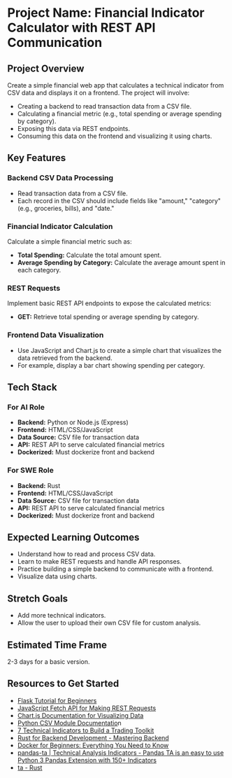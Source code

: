 # Project Name: Financial Indicator Calculator with REST API Communication

## Project Overview
Create a simple financial web app that calculates a technical indicator from CSV data and displays it on a frontend. The project will involve:
- Creating a backend to read transaction data from a CSV file.
- Calculating a financial metric (e.g., total spending or average spending by category).
- Exposing this data via REST endpoints.
- Consuming this data on the frontend and visualizing it using charts.

## Key Features

### Backend CSV Data Processing
- Read transaction data from a CSV file.
- Each record in the CSV should include fields like "amount," "category" (e.g., groceries, bills), and "date."

### Financial Indicator Calculation
Calculate a simple financial metric such as:
- **Total Spending:** Calculate the total amount spent.
- **Average Spending by Category:** Calculate the average amount spent in each category.

### REST Requests
Implement basic REST API endpoints to expose the calculated metrics:
- **GET:** Retrieve total spending or average spending by category.

### Frontend Data Visualization
- Use JavaScript and Chart.js to create a simple chart that visualizes the data retrieved from the backend.
- For example, display a bar chart showing spending per category.

## Tech Stack

### For AI Role
- **Backend:** Python or Node.js (Express)
- **Frontend:** HTML/CSS/JavaScript
- **Data Source:** CSV file for transaction data
- **API:** REST API to serve calculated financial metrics
- **Dockerized:** Must dockerize front and backend

### For SWE Role
- **Backend:** Rust
- **Frontend:** HTML/CSS/JavaScript
- **Data Source:** CSV file for transaction data
- **API:** REST API to serve calculated financial metrics
- **Dockerized:** Must dockerize front and backend

## Expected Learning Outcomes
- Understand how to read and process CSV data.
- Learn to make REST requests and handle API responses.
- Practice building a simple backend to communicate with a frontend.
- Visualize data using charts.

## Stretch Goals
- Add more technical indicators.
- Allow the user to upload their own CSV file for custom analysis.

## Estimated Time Frame
2-3 days for a basic version.

## Resources to Get Started
- [Flask Tutorial for Beginners](https://flask.palletsprojects.com/en/stable/tutorial/)
- [JavaScript Fetch API for Making REST Requests](https://developer.mozilla.org/en-US/docs/Web/API/Fetch_API/Using_Fetch)
- [Chart.js Documentation for Visualizing Data](https://www.chartjs.org/docs/latest/)
- [Python CSV Module Documentatio](https://docs.python.org/3/library/csv.html)n
- [7 Technical Indicators to Build a Trading Toolkit](https://www.investopedia.com/top-7-technical-analysis-tools-4773275)
- [Rust for Backend Development - Mastering Backend](https://masteringbackend.com/posts/rust-for-backend-development)
- [Docker for Beginners: Everything You Need to Know](https://www.howtogeek.com/733522/docker-for-beginners-everything-you-need-to-know/)
- [pandas-ta | Technical Analysis Indicators - Pandas TA is an easy to use Python 3 Pandas Extension with 150+ Indicators](https://twopirllc.github.io/pandas-ta/)
- [ta - Rust](https://docs.rs/ta/latest/ta/)